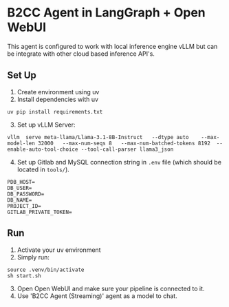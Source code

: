 # B2CC Agent in LangGraph + Open WebUI

This agent is configured to work with local inference engine vLLM but can be integrate with other cloud based inference API's.

## Set Up
1. Create environment using uv
2. Install dependencies with uv
```shell
uv pip install requirements.txt
```
3. Set up vLLM Server:
```shell
vllm  serve meta-llama/Llama-3.1-8B-Instruct   --dtype auto    --max-model-len 32000   --max-num-seqs 8   --max-num-batched-tokens 8192  --enable-auto-tool-choice --tool-call-parser llama3_json
```
4. Set up Gitlab and MySQL connection string in `.env` file (which should be located in `tools/`). 
```shell
PDB_HOST=
DB_USER=
DB_PASSWORD=
DB_NAME=
PROJECT_ID=
GITLAB_PRIVATE_TOKEN=
```

## Run
1. Activate your uv environment
2. Simply run:
```shell
source .venv/bin/activate
sh start.sh
```
3. Open Open WebUI and make sure your pipeline is connected to it.
4. Use 'B2CC Agent (Streaming)' agent as a model to chat.

